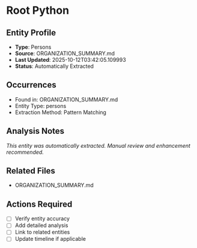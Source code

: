 # Root Python

## Entity Profile
- **Type**: Persons
- **Source**: ORGANIZATION_SUMMARY.md
- **Last Updated**: 2025-10-12T03:42:05.109993
- **Status**: Automatically Extracted

## Occurrences
- Found in: ORGANIZATION_SUMMARY.md
- Entity Type: persons
- Extraction Method: Pattern Matching

## Analysis Notes
*This entity was automatically extracted. Manual review and enhancement recommended.*

## Related Files
- ORGANIZATION_SUMMARY.md

## Actions Required
- [ ] Verify entity accuracy
- [ ] Add detailed analysis
- [ ] Link to related entities
- [ ] Update timeline if applicable
